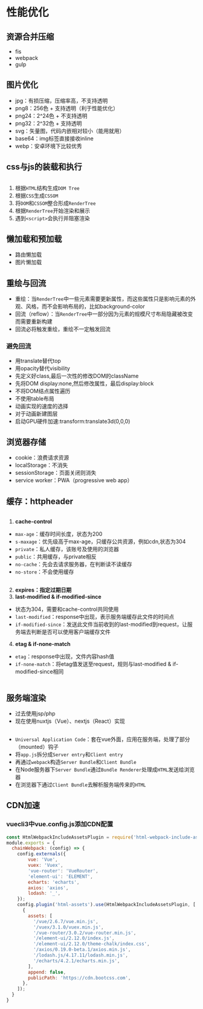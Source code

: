 <!--
 * @Author: wulihua
 * @Date: 2019-09-06 15:37:35
 * @LastEditors: wulihua
 * @LastEditTime: 2019-12-05 11:38:59
 * @Description: 文件描述
 * @FilePath: \blog\docs\performance\performance.md
 -->
# 性能优化
## 资源合并压缩
- fis
- webpack
- gulp
## 图片优化
- jpg：有损压缩，压缩率高，不支持透明
- png8：256色 + 支持透明（利于性能优化）
- png24：2^24色 + 不支持透明
- png32：2^32色 + 支持透明
- svg：矢量图，代码内嵌相对较小（能用就用）
- base64：img标签直接接收inline
- webp：安卓环境下比较优秀
## css与js的装载和执行
<img :src="$withBase('/assets/performance-RenderTree.png')"/>

1. 根据`HTML`结构生成`DOM Tree`
2. 根据`CSS`生成`CSSOM`
3. 将`DOM`和`CSSOM`整合形成`RenderTree`
4. 根据`RenderTree`开始渲染和展示
5. 遇到`<script>`会执行并阻塞渲染
## 懒加载和预加载
 - 路由懒加载
 - 图片懒加载
## 重绘与回流
- 重绘：当`RenderTree`中一些元素需要更新属性，而这些属性只是影响元素的外观、风格，而不会影响布局的，比如background-color
- 回流（reflow）：当`RenderTree`中一部分因为元素的规模尺寸布局隐藏被改变而需要重新构建
- 回流必将触发重绘，重绘不一定触发回流

### 避免回流
- 用translate替代top
- 用opacity替代visibility
- 先定义好class,最后一次性的修改DOM的className
- 先将DOM display:none,然后修改属性，最后display:block
- 不将DOM结点属性遍历
- 不使用table布局
- 动画实现的速度的选择
- 对于动画新建图层
- 启动GPU硬件加速:transform:translate3d(0,0,0)
## 浏览器存储
- cookie：浪费请求资源
- localStorage：不消失
- sessionStorage：页面关闭则消失
- service worker：PWA（progressive web app）

## 缓存：httpheader
<img :src="$withBase('/assets/performance-httpheader.png')"/>


1. **cache-control**
- `max-age`：缓存时间长度，状态为200
- `s-maxage`：优先级高于max-age，只缓存公共资源，例如cdn,状态为304
- `private`：私人缓存，该账号及使用的浏览器
- `public`：共用缓存，与private相反
- `no-cache`：先会去请求服务器，在判断读不读缓存
- `no-store`：不会使用缓存
<img :src="$withBase('/assets/performance-cache1.png')"/>


2. **expires：指定过期日期**
3. **last-modified & if-modified-since**
- 状态为304，需要和cache-control共同使用
- `last-modified`：response中出现，表示服务端缓存此文件的时间点
- `if-modified-since`：发送此文件当前收到的last-modified到request，让服务端去判断是否可以使用客户端缓存文件
4. **etag & if-none-match**
- `etag`：response中出现，文件内容hash值
- `if-none-match`：将etag值发送至request，规则与last-modified & if-modified-since相同

<img :src="$withBase('/assets/performance-cache.png')"/>

## 服务端渲染
- 过去使用jsp/php
- 现在使用nuxtjs（Vue）、nextjs（React）实现
<img :src="$withBase('/assets/performance-ssr.png')"/>

- `Universal Application Code`：套在vue外面，应用在服务端，处理了部分（mounted）钩子
- 将`app.js`拆分成`Server entry`和`Client entry`
- 再通过`webpack`构造`Server Bundle`和`Client Bundle`
- 在Node服务器下`Server Bundle`通过`Bundle Renderer`处理成`HTML`发送给浏览器
- 在浏览器下通过`Client Bundle`去解析服务端传来的`HTML`

## CDN加速
### vuecli3中vue.config.js添加CDN配置
```js
const HtmlWebpackIncludeAssetsPlugin = require('html-webpack-include-assets-plugin');
module.exports = {
  chainWebpack: (config) => {
    config.externals({
        vue: 'Vue',
        vuex: 'Vuex',
        'vue-router': 'VueRouter',
        'element-ui': 'ELEMENT',
        echarts: 'echarts',
        axios: 'axios',
        lodash: '_',
    });
    config.plugin('html-assets').use(HtmlWebpackIncludeAssetsPlugin, [
      {
        assets: [
          '/vue/2.6.7/vue.min.js',
          '/vuex/3.1.0/vuex.min.js',
          '/vue-router/3.0.2/vue-router.min.js',
          '/element-ui/2.12.0/index.js',
          '/element-ui/2.12.0/theme-chalk/index.css',
          '/axios/0.19.0-beta.1/axios.min.js',
          '/lodash.js/4.17.11/lodash.min.js',
          '/echarts/4.2.1/echarts.min.js',
        ],
        append: false,
        publicPath: 'https://cdn.bootcss.com',
      },
    ]);
  }
}
```